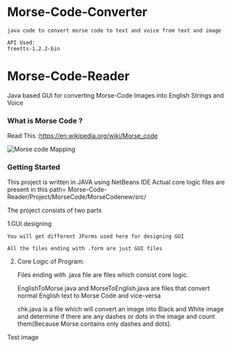 # Morse-Code-Converter
    java code to convert morse code to text and voice from text and image 
    
    API Used:
    freetts-1.2.2-bin


#  Morse-Code-Reader
Java based GUI for converting Morse-Code Images into English Strings and Voice 




### What is Morse Code ?
Read This :https://en.wikipedia.org/wiki/Morse_code

![Morse code Mapping ](https://i.ytimg.com/vi/WL3ZDglOlS4/maxresdefault.jpg)

### Getting Started

This project is written in JAVA using NetBeans IDE
Actual core logic files are present in this path= Morse-Code-Reader/Project/MorseCode/MorseCodenew/src/




The project consists of two parts 

1.GUI designing


    You will get different JForms used here for designing GUI

    All the files ending with .form are just GUI files 
    
2. Core Logic of Program:

    Files ending with .java file are files which consist core logic. 

    EnglishToMorse.java and MorseToEnglish.java are files that convert normal English text to Morse Code and vice-versa 

    chk.java is a file which will convert an image into Black and White image and determine if there are any dashes or dots in the image       and count them(Because Morse contains only dashes and dots).

Test image
